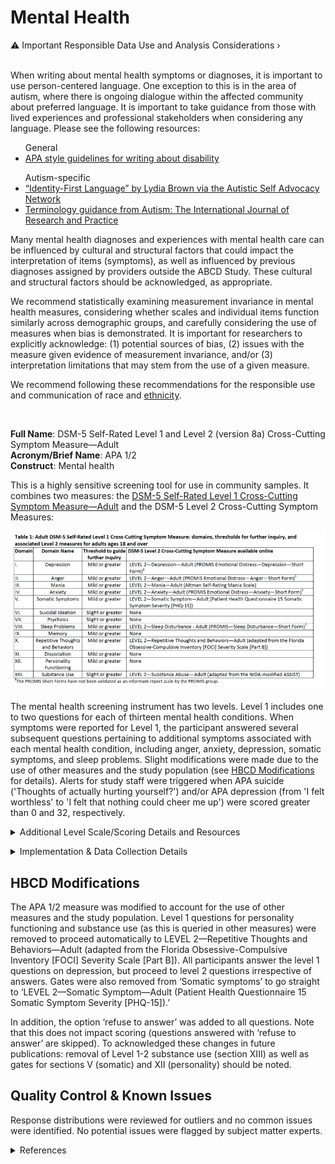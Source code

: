 # Mental Health

<div id="alert-banner" class="alert-banner" onclick="toggleCollapse(this)">
  <span>
    <span class="emoji">&#9888;</span>
    <span class="text">Important Responsible Data Use and Analysis Considerations</span>
  </span>
  <span class="arrow">&rsaquo;</span>
</div>

<div class="collapsible-content">
<br>
<p>When writing about mental health symptoms or diagnoses, it is important to use person-centered language. One exception to this is in the area of autism, where there is ongoing dialogue within the affected community about preferred language. It is important to take guidance from those with lived experiences and professional stakeholders when considering any language. Please see the following resources:</p> 

<ul>
General
<li><a href="https://apastyle.apa.org/style-grammar-guidelines/bias-free-language/disability">APA style guidelines for writing about disability</a></li>
</ul>

<ul>
Autism-specific
<li><a href="https://autisticadvocacy.org/about-asan/identity-first-language/">“Identity-First Language” by Lydia Brown via the Autistic Self Advocacy Network</a></li>

<li><a href="https://journals.sagepub.com/pb-assets/cmscontent/AUT/Autism-terminology-guidance-2021-1626860796.pdf">Terminology guidance from Autism: The International Journal of Research and Practice</a></li>
</ul>

<p>Many mental health diagnoses and experiences with mental health care can be influenced by cultural and structural factors that could impact the interpretation of items (symptoms), as well as influenced by previous diagnoses assigned by providers outside the ABCD Study. These cultural and structural factors should be acknowledged, as appropriate.</p>

<p>We recommend statistically examining measurement invariance in mental health measures, considering whether scales and individual items function similarly across demographic groups, and carefully considering the use of measures when bias is demonstrated. It is important for researchers to explicitly acknowledge: (1) potential sources of bias, (2) issues with the measure given evidence of measurement invariance, and/or (3) interpretation limitations that may stem from the use of a given measure.</p>

<p>We recommend following these recommendations for the responsible use and communication of race and <a href="https://www.nature.com/articles/s41593-024-01608-4">ethnicity</a>.</p>
</div><br>


**Full Name**: DSM-5 Self-Rated Level 1 and Level 2 (version 8a) Cross-Cutting Symptom Measure—Adult   
**Acronym/Brief Name**: APA 1/2  
**Construct**: Mental health   
     
This is a highly sensitive screening tool for use in community samples. It combines two measures: the [DSM-5 Self-Rated Level 1 Cross-Cutting Symptom Measure—Adult](https://www.psychiatry.org/getmedia/e0b4b299-95b3-407b-b8c2-caa871ca218d/APA-DSM5TR-Level1MeasureAdult.pdf) and the DSM-5 Level 2 Cross-Cutting Symptom Measures:

![](images/DSM-5Level2Cross-CuttingSymptomMeasures.png)

The mental health screening instrument has two levels. Level 1 includes one to two questions for each of thirteen mental health conditions. When symptoms were reported for Level 1, the participant answered several subsequent questions pertaining to additional symptoms associated with each mental health condition, including anger, anxiety, depression, somatic symptoms, and sleep problems. Slight modifications were made due to the use of other measures and the study population (see [HBCD Modifications](#hbcd-modifications) for details). Alerts for study staff were triggered when APA suicide ('Thoughts of actually hurting yourself?') and/or APA depression (from 'I felt worthless' to 'I felt that nothing could cheer me up') were scored greater than 0 and 32, respectively.

<p>
<details>
<summary>Additional Level Scale/Scoring Details and Resources</summary>
<br>
<ul>
<li><a href="https://www.psychiatry.org/getmedia/e0b4b299-95b3-407b-b8c2-caa871ca218d/APA-DSM5TR-Level1MeasureAdult.pdf">Level 1 scoring</a></li>
<li><a href="https://www.google.com/url?sa=t&amp;source=web&amp;rct=j&amp;opi=89978449&amp;url=https://www.phenxtoolkit.org/toolkit_content/supplemental_info/psychiatric/measures/07_Depressed_Mood.doc&amp;ved=2ahUKEwjyl8-7t_-IAxW7H0QIHcyBJTEQFnoECC8QAQ&amp;usg=AOvVaw1dPWhSyXkbVCQ3BgmjwAtC">Promis 8a Level 2 depression: The PROMIS Short Form v1.0 - Depression 8a</a> questionnaire includes 8 questions related to depressed mood in the past 7 days. Each question is rated on a five-point scale from 1=Never to 5=Always.  </li>
<li><a href="https://heal.nih.gov/files/CDEs/2024-07/promis-sleep-disturbance-8a-crf.pdf">Promis 8a Level 2 Sleep Disturbance: The PROMIS Short Form v1.0-Sleep Disturbance 8a</a> questionnaire includes 8 questions related to sleep in the past 7 days. Each question is based on a five-point scale with the first question being from 1=Very Poor to 5=Very Good and the following seven questions on a five point scale from 1=Not at all and 5=Very Much with a few of the items reverse scored. See information on scoring <a href="https://www.healthmeasures.net/images/PROMIS/manuals/Scoring_Manual_Only/PROMIS_Sleep_Scoring_Manual.pdf">here</a></li>
<li><a href="https://www.psychiatry.org/psychiatrists/practice/dsm/educational-resources/assessment-measures">All other Level 2 measures (except depression and sleep)</a></li>
<li>The <a href="https://www.psychiatry.org/File%20Library/Psychiatrists/Practice/DSM/APA_DSM5_The-Personality-Inventory-For-DSM-5-Brief-Form-Adult.pdf">Personality Inventory for DSM-5 Brief</a> assesses 5 personality trait domains including negative affect, detachment, antagonism, disinhibition, and psychoticism, with each trait domain consisting of 5 items.</li>
</ul>
</details>
</p>

<details>
<summary>Implementation & Data Collection Details</summary>
<ul>
<li><b>Method of Administration</b>: self-administered in person or remote </li>
<li><b>REDCap Form Name</b>: APA Level 1/2 </li>
<li><b>Spanish Translation</b>: Translated for HBCD by BURG </li>
<li><b>Child Specific/Unspecific Form</b>: Child Unspecific </li>
<li><b>Respondent:</b> pregnant person/person who gave birth/primary caregiver </li>
<li><b>Visits</b>:  V01, V02, V03 </li>
<li><b>Estimated length of time for completion</b>: 5 minutes</li>
</ul>
</details>

## HBCD Modifications
The APA 1/2 measure was modified to account for the use of other measures and the study population. Level 1 questions for personality functioning and substance use (as this is queried in other measures) were removed to proceed automatically to LEVEL 2—Repetitive Thoughts and Behaviors—Adult (adapted from the Florida Obsessive-Compulsive Inventory [FOCI] Severity Scale [Part B]). All participants answer the level 1 questions on depression, but proceed to level 2 questions irrespective of answers. Gates were also removed from ‘Somatic symptoms’ to go straight to ‘LEVEL 2—Somatic Symptom—Adult (Patient Health Questionnaire 15 Somatic Symptom Severity [PHQ-15]).’

In addition, the option ‘refuse to answer’ was added to all questions. Note that this does not impact scoring (questions answered with ‘refuse to answer’ are skipped). To acknowledged these changes in future publications: removal of Level 1-2 substance use (section XIII) as well as gates for sections V (somatic) and XII (personality) should be noted.

## Quality Control & Known Issues 
Response distributions were reviewed for outliers and no common issues were identified. No potential issues were flagged by subject matter experts.

<details class="collapsible references">
  <summary class="references">References</summary>
 <ul>
<li>Doss, R. A., &amp; Lowmaster, S. E. (2022). Validation of the DSM-5 Level 1 Cross-Cutting Symptom Measure in a Community  Sample. <em>Psychiatry Research</em>, <em>318</em>, 114935. <a href="https://doi.org/10.1016/j.psychres.2022.114935">https://doi.org/10.1016/j.psychres.2022.114935</a></li>
<li>Roche, M. J., Pincus, A. L., &amp; Cole, P. E. (2019). Linking dimensions and dynamics in psychopathology research: An example using DSM-5 instruments. <em>Journal of Research in Personality</em>, <em>82</em>, 103852. <a href="https://doi.org/https://doi.org/10.1016/j.jrp.2019.103852">https://doi.org/https://doi.org/10.1016/j.jrp.2019.103852</a></li>
</ul>
</details>
